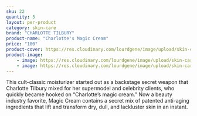 ```yaml
---
sku: 22
quantity: 5
layout: per-product
category: skin-care
brand: "CHARLOTTE TILBURY"
product-name: "Charlotte's Magic Cream"
price: "100"
product-cover: https://res.cloudinary.com/lourdgene/image/upload/skin-care/magic-cream.jpg
product-image:
    - image: https://res.cloudinary.com/lourdgene/image/upload/skin-care/magic-cream.jpg
    - image: https://res.cloudinary.com/lourdgene/image/upload/skin-care/magic-cream-shade.jpg
---
```

This cult-classic moisturizer started out as a backstage secret weapon that Charlotte Tilbury mixed for her supermodel and celebrity clients, who quickly became hooked on “Charlotte’s magic cream.” Now a beauty industry favorite, Magic Cream contains a secret mix of patented anti-aging ingredients that lift and transform dry, dull, and lackluster skin in an instant.

